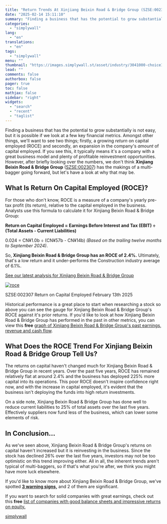```yaml
---
title: "Return Trends At Xinjiang Beixin Road & Bridge Group (SZSE:002307) Aren't Appealing"
date: "2025-02-14 15:11:10"
summary: "Finding a business that has the potential to grow substantially is not easy, but it is possible if we look at a few key financial metrics. Amongst other things, we'll want to see two things; firstly, a growing return on capital employed (ROCE) and secondly, an expansion in the company's..."
categories:
  - "simplywall"
lang:
  - "en"
translations:
  - "en"
tags:
  - "simplywall"
menu: ""
thumbnail: "https://images.simplywall.st/asset/industry/3041000-choice1-main-header/1585186744280"
lead: ""
comments: false
authorbox: false
pager: true
toc: false
mathjax: false
sidebar: "right"
widgets:
  - "search"
  - "recent"
  - "taglist"
---
```


Finding a business that has the potential to grow substantially is not easy, but it is possible if we look at a few key financial metrics. Amongst other things, we'll want to see two things; firstly, a growing *return* on capital employed (ROCE) and secondly, an expansion in the company's *amount* of capital employed. If you see this, it typically means it's a company with a great business model and plenty of profitable reinvestment opportunities. However, after briefly looking over the numbers, we don't think **Xinjiang Beixin Road & Bridge Group** ([SZSE:002307](https://simplywall.st/stocks/cn/capital-goods/szse-002307/xinjiang-beixin-road-bridge-group-shares)) has the makings of a multi-bagger going forward, but let's have a look at why that may be.

What Is Return On Capital Employed (ROCE)?
------------------------------------------

For those who don't know, ROCE is a measure of a company's yearly pre-tax profit (its return), relative to the capital employed in the business. Analysts use this formula to calculate it for Xinjiang Beixin Road & Bridge Group:

**Return on Capital Employed = Earnings Before Interest and Tax (EBIT) ÷ (Total Assets - Current Liabilities)**

0.024 = CN¥1.0b ÷ (CN¥57b - CN¥14b) *(Based on the trailing twelve months to September 2024)*.

So, **Xinjiang Beixin Road & Bridge Group has an ROCE of 2.4%.**  Ultimately, that's a low return and it under-performs the Construction industry average of 6.1%.

 [See our latest analysis for Xinjiang Beixin Road & Bridge Group](https://simplywall.st/stocks/cn/capital-goods/szse-002307/xinjiang-beixin-road-bridge-group-shares) 

[![roce](https://images.simplywall.st/asset/chart/78909074-roce-1-dark/1739491010350)](https://simplywall.st/stocks/cn/capital-goods/szse-002307/xinjiang-beixin-road-bridge-group-shares)

SZSE:002307 Return on Capital Employed February 13th 2025

Historical performance is a great place to start when researching a stock so above you can see the gauge for Xinjiang Beixin Road & Bridge Group's ROCE against it's prior returns. If you'd like to look at how Xinjiang Beixin Road & Bridge Group has performed in the past in other metrics, you can view this **free** [graph of Xinjiang Beixin Road & Bridge Group's past earnings, revenue and cash flow](https://simplywall.st/stocks/cn/capital-goods/szse-002307/xinjiang-beixin-road-bridge-group-shares/past).

What Does the ROCE Trend For Xinjiang Beixin Road & Bridge Group Tell Us?
-------------------------------------------------------------------------

The returns on capital haven't changed much for Xinjiang Beixin Road & Bridge Group in recent years. Over the past five years, ROCE has remained relatively flat at around 2.4% and the business has deployed 225% more capital into its operations. This poor ROCE doesn't inspire confidence right now, and with the increase in capital employed, it's evident that the business isn't deploying the funds into high return investments.

On a side note, Xinjiang Beixin Road & Bridge Group has done well to reduce current liabilities to 25% of total assets over the last five years. Effectively suppliers now fund less of the business, which can lower some elements of risk.

In Conclusion...
----------------

As we've seen above, Xinjiang Beixin Road & Bridge Group's returns on capital haven't increased but it is reinvesting in the business. Since the stock has declined 26% over the last five years, investors may not be too optimistic on this trend improving either. All in all, the inherent trends aren't typical of multi-baggers, so if that's what you're after, we think you might have more luck elsewhere.

If you'd like to know more about Xinjiang Beixin Road & Bridge Group, we've spotted  [**3 warning signs,**](https://simplywall.st/stocks/cn/capital-goods/szse-002307/xinjiang-beixin-road-bridge-group-shares)  and 2 of them are significant.

If you want to search for solid companies with great earnings, check out this **free** [list of companies with good balance sheets and impressive returns on equity.](https://simplywall.st/discover/investing-ideas/10146/solid-balance-sheet-and-fundamentals/global)

[simplywall](https://simplywall.st/stocks/cn/capital-goods/szse-002307/xinjiang-beixin-road-bridge-group-shares/news/return-trends-at-xinjiang-beixin-road-bridge-group-szse00230-1)
